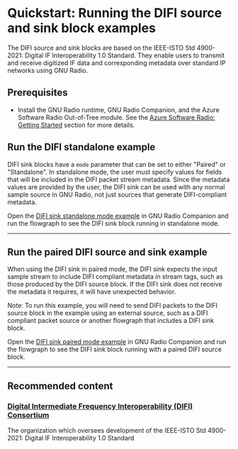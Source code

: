 # Quickstart: Running the DIFI source and sink block examples

The DIFI source and sink blocks are based on the IEEE-ISTO Std 4900-2021: Digital IF Interoperability 1.0 Standard. They
enable users to transmit and receive digitized IF data and corresponding metadata over standard IP networks using GNU
Radio.

## Prerequisites

- Install the GNU Radio runtime, GNU Radio Companion, and the Azure Software Radio Out-of-Tree module. See the
[Azure Software Radio: Getting Started](../README.md#getting-started) section for more details.

## Run the DIFI standalone example
DIFI sink blocks have a `mode` parameter that can be set to either "Paired" or "Standalone". In standalone mode, the
user must specify values for fields that will be included in the DIFI packet stream metadata. Since the metadata values
are provided by the user, the DIFI sink can be used with any normal sample source in GNU Radio, not just sources that
generate DIFI-compliant metadata.<br>

Open the [DIFI sink standalone mode example](difi_standalone.grc) in GNU Radio Companion and run the flowgraph to see
the DIFI sink block running in standalone mode.

----
## Run the paired DIFI source and sink example
When using the DIFI sink in paired mode, the DIFI sink expects the input sample stream to include DIFI compliant
metadata in stream tags, such as those produced by the DIFI source block. If the DIFI sink does not receive the metadata
it requires, it will have unexpected behavior.

Note: To run this example, you will need to send DIFI packets to the DIFI source block in the example using an external
source, such as a DIFI compliant packet source or another flowgraph that includes a DIFI sink block.

Open the [DIFI sink paired mode example](difi_paired_example.grc) in GNU Radio Companion and run the flowgraph to see
the DIFI sink block running with a paired DIFI source block.

---
## Recommended content
### [Digital Intermediate Frequency Interoperability (DIFI) Consortium](https://dificonsortium.org/)

The organization which oversees development of the IEEE-ISTO Std 4900-2021: Digital IF Interoperability 1.0 Standard

